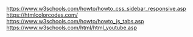 https://www.w3schools.com/howto/howto_css_sidebar_responsive.asp
https://htmlcolorcodes.com/
https://www.w3schools.com/howto/howto_js_tabs.asp
https://www.w3schools.com/html/html_youtube.asp
